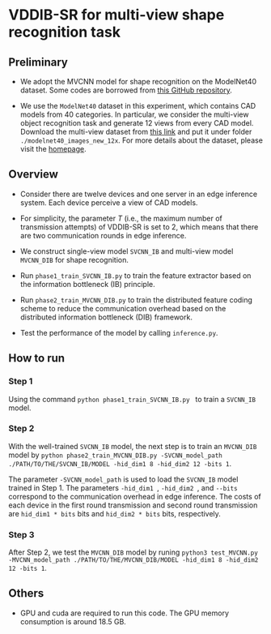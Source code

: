 # VDDIB-SR for multi-view shape recognition task

## Preliminary

* We adopt the MVCNN model for shape recognition on the ModelNet40 dataset. Some codes are borrowed from [this GitHub repository](https://github.com/jongchyisu/mvcnn_pytorch).

* We use the `ModelNet40` dataset in this experiment, which contains CAD models from 40 categories. In particular, we consider the multi-view object recognition task and generate 12 views from every CAD model. Download the multi-view dataset from [this link](http://supermoe.cs.umass.edu/shape_recog/shaded_images.tar.gz) and put it under folder `./modelnet40_images_new_12x`. For more details about the dataset, please visit the [homepage](https://modelnet.cs.princeton.edu/).


## Overview

* Consider there are twelve devices and one server in an edge inference system. Each device perceive a view of CAD models.

* For simplicity, the parameter $T$ (i.e., the maximum number of transmission attempts) of VDDIB-SR is set to 2, which means that there are two communication rounds in edge inference.

* We construct single-view model `SVCNN_IB` and multi-view model `MVCNN_DIB` for shape recognition.

* Run `phase1_train_SVCNN_IB.py` to train the feature extractor based on the information bottleneck (IB) principle.

* Run `phase2_train_MVCNN_DIB.py` to train the distributed feature coding scheme to reduce the communication overhead based on the distributed information bottleneck (DIB) framework.

* Test the performance of the model by calling `inference.py`.

## How to run
### Step 1

Using the command `python phase1_train_SVCNN_IB.py ` to train a `SVCNN_IB` model.

### Step 2

With the well-trained `SVCNN_IB` model, the next step is to train an `MVCNN_DIB` model by `python phase2_train_MVCNN_DIB.py -SVCNN_model_path ./PATH/TO/THE/SVCNN_IB/MODEL -hid_dim1 8 -hid_dim2 12 -bits 1`.

The parameter `-SVCNN_model_path` is used to load the `SVCNN_IB` model trained in Step 1. The parameters `-hid_dim1 `, `-hid_dim2 `, and `--bits` correspond to the communication overhead in edge inference. The costs of each device in the first round transmission and second round transmission are `hid_dim1 * bits` bits and `hid_dim2 * bits` bits, respectively.

### Step 3

After Step 2, we test the `MVCNN_DIB` model by runing `python3 test_MVCNN.py -MVCNN_model_path ./PATH/TO/THE/MVCNN_DIB/MODEL -hid_dim1 8 -hid_dim2 12 -bits 1`.



## Others

* GPU and cuda are required to run this code. The GPU memory consumption is around 18.5 GB.
